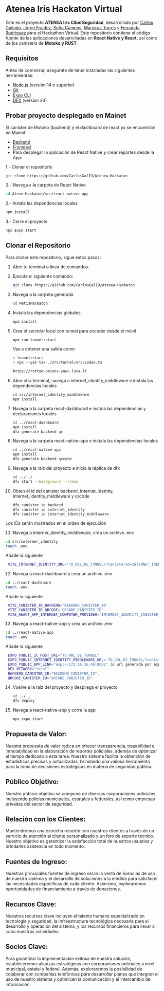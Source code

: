 # Atenea Iris Hackaton Virtual

Este es el proyecto **ATENEA Iris CiberSeguridad**, desarrollado por [Carlos Galindo](https://github.com/CarlosGal19), [Jorge Fraidez](https://github.com/Jorge-Fraidez), [Sofia Campos](https://github.com/SofiaCamposH), [Maricruz Torres](https://github.com/Maricruz1900) y [Fernanda Rodríguez](https://github.com/Mafer-Rodriguez) para el Hackathon Virtual. Este repositorio contiene el código fuente de las aplicaciones desarrolladas en **React Native y React**, así
como de los canisters de **Motoko y RUST**.

## Requisitos

Antes de comenzar, asegúrate de tener instaladas las siguientes herramientas:

- [Node.js](https://nodejs.org/) (versión 14 o superior)
- [Git](https://git-scm.com/)
- [Expo CLI](https://docs.expo.dev/get-started/installation/)
- [DFX](https://internetcomputer.org/docs/current/developer-docs/getting-started/install/) (version 24)

## Probar proyecto desplegado en Mainet

El canister de Motoko (backend) y el dashboard de react ya se encuentran en Mainet

- [Backend](https://a4gq6-oaaaa-aaaab-qaa4q-cai.raw.icp0.io/?id=fvkqz-2qaaa-aaaap-akphq-cai)
- [Frontend](https://hix6r-jyaaa-aaaap-akpia-cai.icp0.io/)
- Para desplegar la aplicación de React Native y crear reportes desde la App:

1.- Clonar el repositorio
   
   ```bash
   git clone https://github.com/CarlosGal19/Atenea-Hackaton
   ```
2.- Navega a la carpeta de React Native

   ```bash
  cd Atene-Hackaton/src/react-native-app
   ```

2.- Instala las dependencias locales

   ```bash
  npm install
   ```

3.- Corre el proyecto

   ```bash
  npx expo start
   ```

## Clonar el Repositorio

Para clonar este repositorio, sigue estos pasos:

1. Abre tu terminal o línea de comandos.
2. Ejecuta el siguiente comando:

   ```bash
   git clone https://github.com/CarlosGal19/Atenea-Hackaton

3. Navega a la carpeta generada

   ```bash
   cd MetisHackaton

3. Instala las dependencias globales

   ```bash
   npm install

4. Crea el servidor local con tunnel para acceder desde el móvil

   ```bash
   npm run tunnel:start
   ```
   Vas a obtener una salida como:
   ```bash
   > tunnel:start
   > npx --yes tsx ./src/tunnel/src/index.ts

   https://rotten-onions-yawn.loca.lt

6. Abre otra terminal, navega a internet_identity_middleware e instala las dependencias locales

   ```bash
   cd src/internet_identity_middleware
   npm install

7. Navega a la carpeta react-dashboard e instala las dependencias y declaraciones locales

   ```bash
   cd ../react-dashboard
   npm install
   dfx generate backend qr

8. Navega a la carpeta react-native-app e instala las dependencias locales

   ```bash
   cd ../react-native-app
   npm install
   dfx generate backend qrcode

9. Navega a la raíz del proyecto e inicia la réplica de dfx

    ```bash
    cd ../../
    dfx start --background --clean

10. Obten el id del canister backend, internet_identity, internet_identity_middleware y qrcode

    ```bash
    dfx canister id backend
    dfx canister id internet_identity
    dfx canister id internet_identity_middleware

   Los IDs serán mostrados en el orden de ejecución

11. Navega a interner_identity_middleware, crea un archivo .env

   ```bash
   cd src/interner_identity
   touch .env
   ```
   Añade lo siguiente
  ```bash
   VITE_INTERNET_IDENTITY_URL="TU_URL_DE_TUNNEL/?canisterId=INTERNET_IDENTITY_CANISTER_ID"
   ```

12. Navega a react-dashboard y crea un archivo .env

   ```bash
   cd ../react-dashboard
   touch .env
   ```
   Añade lo siguiente
  ```bash
   VITE_CANISTER_ID_BACKEND='BACKEND_CANISTER_ID'
   VITE_CANISTER_ID_QRCODE='QRCODE_CANISTER_ID'
   VITE_REACT_APP_INTERNET_COMPUTER_PROVIDER='INTERNET_IDENTITY_CANISTER_ID.localhost:4943/'
  ```

13. Navega a react-native-app y crea un archivo .env

   ```bash
   cd ../react-native-app
   touch .env
   ```
   Añade lo siguiente
  ```bash
   EXPO_PUBLIC_IC_HOST_URL="TU_URL_DE_TUNNEL"
   EXPO_PUBLIC_INTERNET_IDENTITY_MIDDLEWARE_URL='TU_URL_DE_TUNNEL/?canisterId=INTERNET_IDENTITY_MIDDLEWARE_CANISTER_ID'
   EXPO_PUBLIC_APP_LINK="exp://173.16.16.49:8081" (o url generada por expo)
   DFX_NETWORK="local"
   BACKEND_CANISTER_ID="BACKEND_CANISTER_ID",
   QRCODE_CANISTER_ID="QRCODE_CANISTER_ID"
   ```

14. Vuelve a la raíz del proyecto y despliega el proyecto

    ```bash
    cd ../..
    dfx deploy

15. Navega a react-native-app y corre la app

    ```bash
    npx expo start

## Propuesta de Valor:

Nuestra propuesta de valor radica en ofrecer transparencia, trazabilidad e inmutabilidad en la elaboración de reportes policiales, además de optimizar el tiempo dedicado a esta tarea. Nuestro sistema facilita la obtención de estadísticas precisas y actualizadas, brindando una valiosa herramienta para la toma de decisiones estratégicas en materia de seguridad pública.

## Público Objetivo:

Nuestro público objetivo se compone de diversas corporaciones policiales, incluyendo policías municipales, estatales y federales, así como empresas privadas del sector de seguridad.

## Relación con los Clientes:

Mantendremos una estrecha relación con nuestros clientes a través de un servicio de atención al cliente personalizado y un foro de soporte técnico. Nuestro objetivo es garantizar la satisfacción total de nuestros usuarios y brindarles asistencia en todo momento.

## Fuentes de Ingreso:

Nuestras principales fuentes de ingreso serán la venta de licencias de uso de nuestro sistema y el desarrollo de soluciones a la medida para satisfacer las necesidades específicas de cada cliente. Asimismo, exploraremos oportunidades de financiamiento a través de donaciones.

## Recursos Clave:

Nuestros recursos clave incluyen el talento humano especializado en tecnología y seguridad, la infraestructura tecnológica necesaria para el desarrollo y operación del sistema, y los recursos financieros para llevar a cabo nuestras actividades.

## Socios Clave:

Para garantizar la implementación exitosa de nuestra solución, estableceremos alianzas estratégicas con corporaciones policiales a nivel municipal, estatal y federal. Además, exploraremos la posibilidad de colaborar con compañías telefónicas para desarrollar planes que integren el uso de nuestro sistema y optimicen la comunicación y el intercambio de información.
